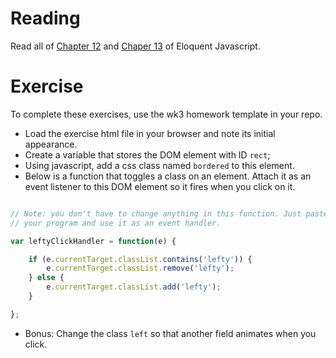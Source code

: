 Reading
=======

Read all of [Chapter 12](http://eloquentjavascript.net/12_browser.html) and [Chaper 13](ihttp://eloquentjavascript.net/13_dom.html) of Eloquent Javascript.

Exercise
=========

To complete these exercises, use the wk3 homework template in your repo.

- Load the exercise html file in your browser and note its initial appearance.
- Create a variable that stores the DOM element with ID `rect`;
- Using javascript, add a css class named `bordered` to this element.
- Below is a function that toggles a class on an element. Attach it as an event listener to this DOM element so it fires when you click on it.

```javascript

// Note: you don't have to change anything in this function. Just paste it into 
// your program and use it as an event handler.

var leftyClickHandler = function(e) {

    if (e.currentTarget.classList.contains('lefty')) {
        e.currentTarget.classList.remove('lefty');
    } else {
        e.currentTarget.classList.add('lefty');
    }

};

```

- Bonus: Change the class `left` so that another field animates when you click.

